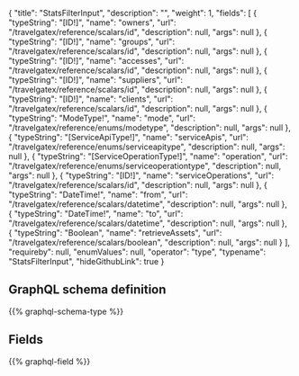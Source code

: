 {
  "title": "StatsFilterInput",
  "description": "",
  "weight": 1,
  "fields": [
    {
      "typeString": "[ID!]",
      "name": "owners",
      "url": "/travelgatex/reference/scalars/id",
      "description": null,
      "args": null
    },
    {
      "typeString": "[ID!]",
      "name": "groups",
      "url": "/travelgatex/reference/scalars/id",
      "description": null,
      "args": null
    },
    {
      "typeString": "[ID!]",
      "name": "accesses",
      "url": "/travelgatex/reference/scalars/id",
      "description": null,
      "args": null
    },
    {
      "typeString": "[ID!]",
      "name": "suppliers",
      "url": "/travelgatex/reference/scalars/id",
      "description": null,
      "args": null
    },
    {
      "typeString": "[ID!]",
      "name": "clients",
      "url": "/travelgatex/reference/scalars/id",
      "description": null,
      "args": null
    },
    {
      "typeString": "ModeType!",
      "name": "mode",
      "url": "/travelgatex/reference/enums/modetype",
      "description": null,
      "args": null
    },
    {
      "typeString": "[ServiceApiType!]",
      "name": "serviceApis",
      "url": "/travelgatex/reference/enums/serviceapitype",
      "description": null,
      "args": null
    },
    {
      "typeString": "[ServiceOperationType!]",
      "name": "operation",
      "url": "/travelgatex/reference/enums/serviceoperationtype",
      "description": null,
      "args": null
    },
    {
      "typeString": "[ID!]",
      "name": "serviceOperations",
      "url": "/travelgatex/reference/scalars/id",
      "description": null,
      "args": null
    },
    {
      "typeString": "DateTime!",
      "name": "from",
      "url": "/travelgatex/reference/scalars/datetime",
      "description": null,
      "args": null
    },
    {
      "typeString": "DateTime!",
      "name": "to",
      "url": "/travelgatex/reference/scalars/datetime",
      "description": null,
      "args": null
    },
    {
      "typeString": "Boolean",
      "name": "retrieveAssets",
      "url": "/travelgatex/reference/scalars/boolean",
      "description": null,
      "args": null
    }
  ],
  "requireby": null,
  "enumValues": null,
  "operator": "type",
  "typename": "StatsFilterInput",
  "hideGithubLink": true
}
## GraphQL schema definition

{{% graphql-schema-type %}}

## Fields

{{% graphql-field %}}
